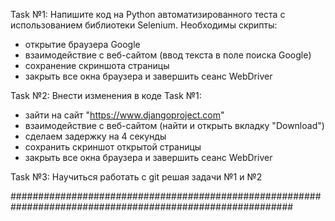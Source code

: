 Task №1:
Напишите код на Python  автоматизированного теста с использованием библиотеки Selenium.
Необходимы скрипты:
- открытие браузера Google
- взаимодействие с веб-сайтом (ввод текста в поле поиска Google)
- сохранение скриншота страницы
- закрыть все окна браузера и завершить сеанс WebDriver

Task №2:
Внести изменения в коде Task №1:
- зайти на сайт "https://www.djangoproject.com"
- взаимодействие с веб-сайтом (найти и открыть вкладку "Download")
- сделаем задержку на 4 секунды
- сохранить скриншот открытой страницы
- закрыть все окна браузера и завершить сеанс WebDriver

Task №3:
Научиться работать с git решая задачи №1 и №2

###########################################################################################################
